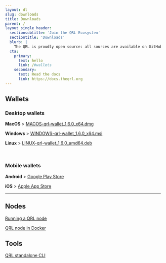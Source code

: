 ```yaml
---
layout: dl
slug: downloads
title: Downloads
parent: /
layout_single_header:
  sectionsubtitle: 'Join the QRL Ecosystem'
  sectiontitle: 'Downloads'
  blurb: |
    The QRL is proudly open source: all sources are available on GitHub
  cta:
    primary:
      text: hello
      link: /#wallets
    secondary:
      text: Read the docs
      link: https://docs.theqrl.org
---
```


## Wallets

### Desktop wallets

**MacOS** > [MACOS-qrl-wallet_1.6.0_x64.dmg](https://github.com/theQRL/qrl-wallet/releases/download/v1.6.0/MACOS-qrl-wallet_1.6.0_x64.dmg)

**Windows** > [WINDOWS-qrl-wallet_1.6.0_x64.msi](https://github.com/theQRL/qrl-wallet/releases/download/v1.6.0/WINDOWS-qrl-wallet_1.6.0_x64.msi)

**Linux** > [LINUX-qrl-wallet_1.6.0_amd64.deb](https://github.com/theQRL/qrl-wallet/releases/download/v1.6.0/LINUX-qrl-wallet_1.6.0_amd64.deb)

&nbsp;

### Mobile wallets

**Android** > [Google Play Store](https://play.google.com/store/apps/details?id=com.theqrl)

**iOS** > [Apple App Store](https://itunes.apple.com/us/app/qrl-wallet/id1458620542?ls=1&mt=8)

- - -

## Nodes

[Running a QRL node](https://docs.theqrl.org/node/QRLnode/)

[QRL node in Docker](https://docs.theqrl.org/node/docker/)

## Tools

[QRL standalone CLI](https://docs.theqrl.org/developers/qrl-cli/)

